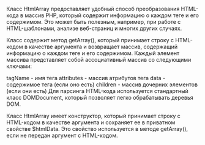 Класс HtmlArray предоставляет удобный способ преобразования HTML-кода в массив PHP, который содержит информацию о каждом теге и его содержимом. Это может быть полезным, например, при работе с HTML-шаблонами, анализе веб-страниц и многих других случаях.

Класс содержит метод getArray(), который принимает строку с HTML-кодом в качестве аргумента и возвращает массив, содержащий информацию о каждом теге и его содержимом. Каждый элемент массива представляет собой ассоциативный массив со следующими ключами:

tagName - имя тега
attributes - массив атрибутов тега
data - содержимое тега (если оно есть)
children - массив дочерних элементов (если они есть)
Для парсинга HTML-кода используется стандартный класс DOMDocument, который позволяет легко обрабатывать деревья DOM.

Класс HtmlArray имеет конструктор, который принимает строку с HTML-кодом в качестве аргумента и сохраняет ее в приватном свойстве $htmlData. Это свойство используется в методе getArray(), если не передан аргумент с HTML-кодом.
